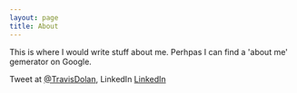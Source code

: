```yaml
---
layout: page
title: About
---
```


This is where I would  write stuff about me. Perhpas I can find a 'about me' gemerator on Google.

Tweet at [@TravisDolan](https://twitter.com/TravisDolan), LinkedIn  [LinkedIn](http://www.linkedin.com/pub/travis-dolan/12/132/550)
